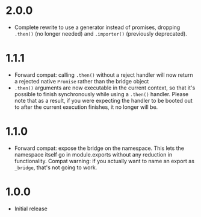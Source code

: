 # 2.0.0

- Complete rewrite to use a generator instead of promises, dropping `.then()`
  (no longer needed) and `.importer()` (previously deprecated).

# 1.1.1

- Forward compat: calling `.then()` without a reject handler will now return a
  rejected native `Promise` rather than the bridge object
- `.then()` arguments are now executable in the current context, so that it's
  possible to finish synchronously while using a `.then()` handler. Please note
  that as a result, if you were expecting the handler to be booted out to after
  the current execution finishes, it no longer will be.

# 1.1.0

- Forward compat: expose the bridge on the namespace. This lets the namespace
  itself go in module.exports without any reduction in functionality. Compat
  warning: if you actually want to name an export as `_bridge`, that's not going
  to work.

# 1.0.0

- Initial release